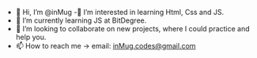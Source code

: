 - 👋 Hi, I’m @inMug
 -👀 I’m interested in learning Html, Css and JS.
- 🌱 I’m currently learning JS at BitDegree.
- 💞️ I’m looking to collaborate on new projects, where I could practice and help you.
- 📫 How to reach me -> email: inMug.codes@gmail.com

<!---
inMug/inMug is a ✨ special ✨ repository because its `README.md` (this file) appears on your GitHub profile.
You can click the Preview link to take a look at your changes.
--->
